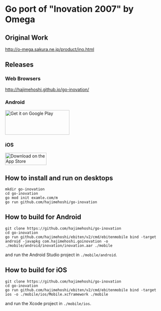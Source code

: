 # Go port of "Inovation 2007" by Omega

## Original Work

http://o-mega.sakura.ne.jp/product/ino.html

## Releases

### Web Browsers

http://hajimehoshi.github.io/go-inovation/

### Android

<a href='https://play.google.com/store/apps/details?id=com.hajimehoshi.goinovation&utm_source=global_co&utm_medium=prtnr&utm_content=Mar2515&utm_campaign=PartBadge&pcampaignid=MKT-Other-global-all-co-prtnr-py-PartBadge-Mar2515-1'><img alt='Get it on Google Play' src='https://play.google.com/intl/en_us/badges/images/generic/en_badge_web_generic.png' width="210px" height="80px"/></a>

### iOS

<a href="https://itunes.apple.com/us/app/%E3%81%84%E3%81%AE-%E3%81%B9%E3%83%BC%E3%81%97%E3%82%87%E3%82%93-2007/id1132624266?mt=8"><img src="https://linkmaker.itunes.apple.com/assets/shared/badges/en-us/appstore-lrg.svg" alt="Download on the App Store" width="135" height="40"></a>

## How to install and run on desktops

```
mkdir go-inovation
cd go-inovation
go mod init examle.com/m
go run github.com/hajimehoshi/go-inovation
```

## How to build for Android

```
git clone https://github.com/hajimehoshi/go-inovation
cd go-inovation
go run github.com/hajimehoshi/ebiten/v2/cmd/ebitenmobile bind -target android -javapkg com.hajimehoshi.goinovation -o ./mobile/android/inovation/inovation.aar ./mobile
```

and run the Android Studio project in `./mobile/android`.

## How to build for iOS

```
git clone https://github.com/hajimehoshi/go-inovation
cd go-inovation
go run github.com/hajimehoshi/ebiten/v2/cmd/ebitenmobile bind -target ios -o ./mobile/ios/Mobile.xcframework ./mobile
```

and run the Xcode project in `./mobile/ios`.
